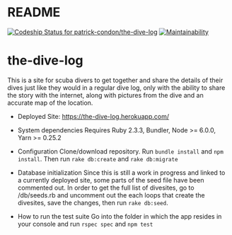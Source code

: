 # README

[ ![Codeship Status for patrick-condon/the-dive-log](https://app.codeship.com/projects/71ef07d0-134b-0136-c028-1e87cb2ec923/status?branch=master)](https://app.codeship.com/projects/283166)
[![Maintainability](https://api.codeclimate.com/v1/badges/a93b0e9064607f1a51e3/maintainability)](https://codeclimate.com/github/patrick-condon/the-dive-log/maintainability)

# the-dive-log

  This is a site for scuba divers to get together and share the details of their dives just like they would in a regular dive log, only with the ability to share the story with the internet, along with pictures from the dive and an accurate map of the location.

* Deployed Site:
  https://the-dive-log.herokuapp.com/

* System dependencies
  Requires Ruby 2.3.3, Bundler, Node >= 6.0.0, Yarn >= 0.25.2

* Configuration
  Clone/download repository. Run `bundle install` and `npm install`.
  Then run `rake db:create` and `rake db:migrate`

* Database initialization
  Since this is still a work in progress and linked to a currently deployed site, some parts of the seed file have been commented out. In order to get the full list of divesites, go to /db/seeds.rb and uncomment out the each loops that create the divesites, save the changes, then run `rake db:seed`.

* How to run the test suite
  Go into the folder in which the app resides in your console and run `rspec spec` and `npm test`
